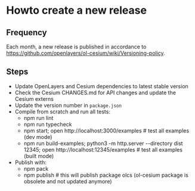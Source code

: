 # Howto create a new release

## Frequency
Each month, a new release is published in accordance to https://github.com/openlayers/ol-cesium/wiki/Versioning-policy.

## Steps
- Update OpenLayers and Cesium dependencies to latest stable version
- Check the Cesium CHANGES.md for API changes and update the Cesium externs
- Update the version number in `package.json`
- Compile from scratch and run all tests:
  - npm run lint
  - npm run typecheck
  - npm start; open http://localhost:3000/examples # test all examples (dev mode)
  - npm run build-examples; python3 -m http.server --directory dist 12345; open http://localhost:12345/examples # test all examples (built mode)
- Publish with:
  - npm pack
  - npm publish # this will publish package olcs (ol-cesium package is obsolete and not updated anymore)
